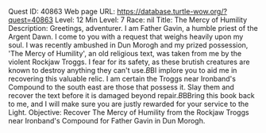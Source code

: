 Quest ID: 40863
Web page URL: https://database.turtle-wow.org/?quest=40863
Level: 12
Min Level: 7
Race: nil
Title: The Mercy of Humility
Description: Greetings, adventurer. I am Father Gavin, a humble priest of the Argent Dawn. I come to you with a request that weighs heavily upon my soul. I was recently ambushed in Dun Morogh and my prized possession, 'The Mercy of Humility', an old religious text, was taken from me by the violent Rockjaw Troggs. I fear for its safety, as these brutish creatures are known to destroy anything they can't use.$B$BI implore you to aid me in recovering this valuable relic. I am certain the Troggs near Ironband's Compound to the south east are those that possess it. Slay them and recover the text before it is damaged beyond repair.$B$BBring this book back to me, and I will make sure you are justly rewarded for your service to the Light.
Objective: Recover The Mercy of Humility from the Rockjaw Troggs near Ironband's Compound for Father Gavin in Dun Morogh.
